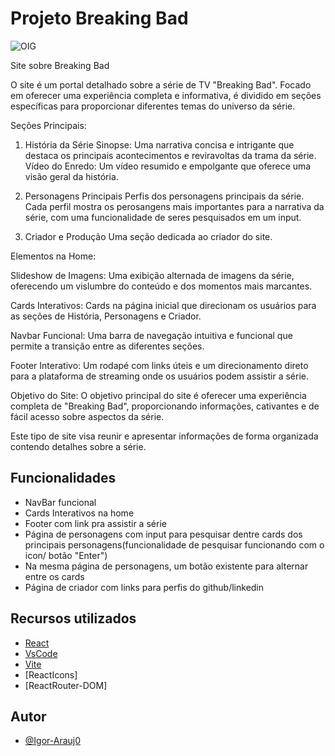 
# Projeto Breaking Bad

![OIG](https://github.com/Igor-Arauj0/React_Indv/assets/141196147/3775c8e2-e057-4072-840a-4e2481d1655b)



Site sobre Breaking Bad

O site é um portal detalhado sobre a série de TV "Breaking Bad". Focado em oferecer uma experiência completa e informativa, é dividido em seções específicas para proporcionar diferentes temas do universo da série.

Seções Principais:

1. História da Série
Sinopse: Uma narrativa concisa e intrigante que destaca os principais acontecimentos e reviravoltas da trama da série.
Vídeo do Enredo: Um vídeo resumido e empolgante que oferece uma visão geral da história.

2. Personagens Principais
Perfis dos personagens principais da série. Cada perfil mostra os perosangens mais importantes para a narrativa da série, com uma funcionalidade de seres pesquisados em um input.

3. Criador e Produção
Uma seção dedicada ao criador do site.

Elementos na Home:

Slideshow de Imagens: Uma exibição alternada de imagens da série, oferecendo um vislumbre do conteúdo e dos momentos mais marcantes.

Cards Interativos: Cards na página inicial que direcionam os usuários para as seções de História, Personagens e Criador.

Navbar Funcional: Uma barra de navegação intuitiva e funcional que permite a transição entre as diferentes seções.

Footer Interativo: Um rodapé com links úteis e um direcionamento direto para a plataforma de streaming onde os usuários podem assistir a série.

Objetivo do Site:
O objetivo principal do site é oferecer uma experiência completa de "Breaking Bad", proporcionando informações, cativantes e de fácil acesso sobre aspectos da série.

Este tipo de site visa reunir e apresentar informações de forma organizada contendo detalhes sobre a série.




## Funcionalidades

- NavBar funcional
- Cards Interativos na home
- Footer com link pra assistir a série
- Página de personagens com input para pesquisar dentre cards dos principais personagens(funcionalidade de pesquisar funcionando com o icon/ botão "Enter")
- Na mesma página de personagens, um botão existente para alternar entre os cards
- Página de criador com links para perfis do github/linkedin


## Recursos utilizados

 - [React](https://react.dev)
 - [VsCode](https://code.visualstudio.com)
 - [Vite](https://vitejs.dev)
 - [ReactIcons]
 - [ReactRouter-DOM]


## Autor

- [@Igor-Arauj0](https://www.github.com/Igor-Arauj0)


